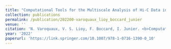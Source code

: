 ```yaml
---
title: "Computational Tools for the Multiscale Analysis of Hi-C Data in Bacterial Chromosomes"
collection: publications
permalink: /publication/202200-varoquaux_lioy_boccard_junier
venue: ''
citation: 'N. Varoquaux, V. S. Lioy, F. Boccard, I. Junier. <b>Computational Tools for the Multiscale Analysis of Hi-C Data in Bacterial Chromosomes</b>, <i></i> 2022'
year: '2022'
paperurl: 'https://link.springer.com/10.1007/978-1-0716-1390-0_10'
---
```

